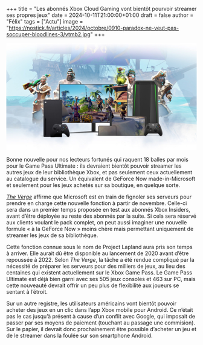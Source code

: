 +++
title = "Les abonnés Xbox Cloud Gaming vont bientôt pourvoir streamer ses propres jeux"
date = 2024-10-11T21:00:00+01:00
draft = false
author = "Félix"
tags = ["Actu"]
image = "https://nostick.fr/articles/2024/octobre/0910-paradox-ne-veut-pas-soccuper-bloodlines-3/vtmb2.jpg"
+++

![Une promo Xbox Cloud Gaming](xboxx.jpg "")

Bonne nouvelle pour nos lecteurs fortunés qui raquent 18 balles par mois pour le Game Pass Ultimate : ils devraient bientôt pouvoir streamer les autres jeux de leur bibliothèque Xbox, et pas seulement ceux actuellement au catalogue du service. Un équivalent de GeForce Now made-in-Microsoft et seulement pour les jeux achetés sur sa boutique, en quelque sorte.

*[The Verge](https://www.theverge.com/2024/10/11/24268038/xbox-cloud-gaming-project-lapland-game-library)* affirme que Microsoft est en train de fignoler ses serveurs pour prendre en charge cette nouvelle fonction à partir de novembre. Celle-ci sera dans un premier temps proposée en test aux abonnés Xbox Insiders, avant d’être déployée au reste des abonnés par la suite. Si cela sera réservé aux clients voulant le pack complet, on peut aussi imaginer une nouvelle formule « à la GeForce Now » moins chère mais permettant uniquement de streamer les jeux de sa bibliothèque. 

Cette fonction connue sous le nom de Project Lapland aura pris son temps à arriver. Elle aurait dû être disponible au lancement de 2020 avant d’être repoussée à 2022. Selon *The Verge*, la tâche a été rendue compliqué par la nécessité de préparer les serveurs pour des milliers de jeux, au lieu des centaines qui existent actuellement sur le Xbox Game Pass. Le Game Pass Ultimate est déjà bien garni avec ses 505 jeux consoles et 463 sur PC, mais cette nouveauté devrait offrir un peu plus de flexibilité aux joueurs se sentant à l’étroit.

Sur un autre registre, les utilisateurs américains vont bientôt pouvoir acheter des jeux en un clic dans l’app Xbox mobile pour Android. Ce n’était pas le cas jusqu’à présent à cause d’un conflit avec Google, qui imposait de passer par ses moyens de paiement (touchant au passage une commision). Sur le papier, il devrait donc prochainement être possible d’acheter un jeu et de le streamer dans la foulée sur son smartphone Android.